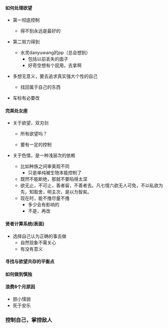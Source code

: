 #### 如何处理欲望

* 第一彻底控制
  * 得不到永远是最好的
* 第二努力得到
  * 水灵danyuwang的pp（总会想到）
    * 包括以前丢失的面子
    * 好奇空想有个屁用，去拿啊
* 多想无意义，要去追求真实强大个性的自己
  * 找回属于自己的东西

* 车标有必要改

#### 完美处女座

* 关于欲望，双刃剑

  * 所有欲望吗？

  * 要有一定的控制

* 关于色情，是一种浅层次的依赖
  * 比如种族之间审美观不同
    * 只是单纯被生物本能控制了
  * 既然不能断绝，那就不要陷得太深
  * 欲无止，不可止，善者留，不善者去。凡七情六欲无人可免，不以私欲为先，知取舍，明主次，是以为智矣。
  * 现在时，能不撸尽量不撸
    * 多少会有影响的
    * 不是，再改

#### 贤者计算系统(表面)

* 选择自己认为正确的事去做
  * 自然现象不需关心
  * 有没有意义

#### 寻找与欲望共存的平衡点

#### 如何做到慎独

#### 浪费8个月原因

* 胆小懦弱
* 死于安乐

### 控制自己，掌控敌人

